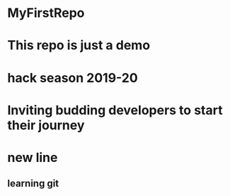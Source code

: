 # MyFirstRepo


# This repo is just a demo
# hack season 2019-20
# Inviting  budding developers to start their journey
# new line
## learning git
